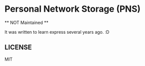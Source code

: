 Personal Network Storage (PNS)
===

** NOT Maintained **

It was written to learn express several years ago. :D

## LICENSE
MIT
